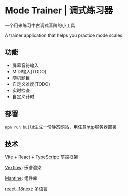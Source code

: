 # Mode Trainer | 调式练习器

一个用来练习中古调式音阶的小工具

A trainer application that helps you practice mode scales.

## 功能

 - 屏幕音符输入
 - MIDI输入(TODO)
 - 随机题目
 - 自定义难度(TODO)
 - 实时检查
 - 自定义计时

## 部署

`npm run build`生成一份静态网站，用任意http服务器部署

## 技术

[Vite](http://vite.dev) + [React](https://react.dev/) + [TypeScript](https://www.typescriptlang.org/): 前端框架

[Vexflow](https://www.vexflow.com/): 乐谱渲染

[Mantine](https://mantine.dev/): 组件库

[react-i18next](https://react.i18next.com/): 多语言